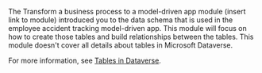 The Transform a business process to a model-driven app module (insert link to module) introduced you to the data schema that is used in the employee accident tracking model-driven app. This module will focus on how to create those tables and build relationships between the tables. This module doesn't cover all details about tables in Microsoft Dataverse. 

For more information, see [Tables in Dataverse](/powerapps/maker/data-platform/entity-overview).
